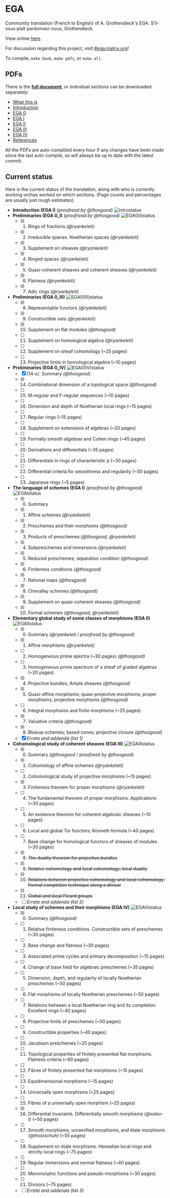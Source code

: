 # EGA

Community translation (French to English) of A. Grothendieck's EGA.
S’il-vous plaît pardonnez-nous, Grothendieck.

View online [here](https://ega.fppf.site/).

For discussion regarding this project, visit [#ega:matrix.org](https://matrix.to/#/#ega:matrix.org)!

To compile, `make book`, `make pdfs`, or `make all`.

## PDFs
There is the [**full document**](https://fppf.site/ega/book-auto.pdf), or individual sections can be downloaded separately:

- [What this is](https://fppf.site/ega/what-auto.pdf)
- [Introduction](https://fppf.site/ega/intro-auto.pdf)
- [EGA 0](https://fppf.site/ega/ega0-auto.pdf)
- [EGA I](https://fppf.site/ega/ega1-auto.pdf)
- [EGA II](https://fppf.site/ega/ega2-auto.pdf)
- [EGA III](https://fppf.site/ega/ega3-auto.pdf)
- [EGA IV](https://fppf.site/ega/ega4-auto.pdf)
- [References](https://fppf.site/ega/ref-auto.pdf)

All the PDFs are auto-compliled every hour if any changes have been made since the last auto-compile, so will always be up to date with the latest commit.

## Current status

Here is the current status of the translation, along with who is currently working on/has worked on which sections. (Page counts and percentages are usually just rough estimates).

- **Introduction (EGA I)** _(proofread by @thosgood)_ ![introstatus](https://img.shields.io/badge/-5%2F5-brightgreen)
- **Preliminaries (EGA 0_I)** _(proofread by @thosgood)_ ![EGA0(I)status](https://img.shields.io/badge/-70%2F70-brightgreen)
    + [x] 1. Rings of fractions _(@ryankeleti)_
    + [x] 2. Irreducible spaces. Noetherian spaces _(@ryankeleti)_
    + [x] 3. Supplement on sheaves _(@ryankeleti)_
    + [x] 4. Ringed spaces _(@ryankeleti)_
    + [x] 5. Quasi-coherent sheaves and coherent sheaves _(@ryankeleti)_
    + [x] 6. Flatness _(@ryankeleti)_
    + [x] 7. Adic rings _(@ryankeleti)_
- **Preliminaries (EGA 0_III)** ![EGA0(III)status](https://img.shields.io/badge/-20%2F75-orange)
    + [x] 8. Representable functors _(@ryankeleti)_
    + [x] 9. Constructible sets _(@ryankeleti)_
    + [x] 10. Supplement on flat modules _(@thosgood)_
    + [ ] 11. Supplement on homological algebra _(@ryankeleti)_
    + [ ] 12. Supplement on sheaf cohomology (~25 pages)
    + [ ] 13. Projective limits in homological algebra (~10 pages)
- **Preliminaries (EGA 0_IV)** ![EGA0(IV)status](https://img.shields.io/badge/-5%2F215-red)
    + [x] (14-ε). Summary _(@thosgood)_
    + [x] 14. Combinatorial dimension of a topological space _(@thosgood)_
    + [ ] 15. M-regular and F-regular sequences (~10 pages)
    + [ ] 16. Dimension and depth of Noetherian local rings (~15 pages)
    + [ ] 17. Regular rings (~15 pages)
    + [ ] 18. Supplement on extensions of algebras (~20 pages)
    + [ ] 19. Formally smooth algebras and Cohen rings (~45 pages)
    + [ ] 20. Derivations and differentials (~35 pages)
    + [ ] 21. Differentials in rings of characteristic p (~30 pages)
    + [ ] 22. Differential criteria for smoothness and regularity (~30 pages)
    + [ ] 23. Japanese rings (~5 pages)
- **The language of schemes (EGA I)** _(proofread by @thosgood)_ ![EGAIstatus](https://img.shields.io/badge/-136%2F136-brightgreen)
    + [x] 0. Summary
    + [x] 1. Affine schemes _(@ryankeleti)_
    + [x] 2. Preschemes and their morphisms _(@thosgood)_
    + [x] 3. Products of preschemes _(@thosgood, @ryankeleti)_
    + [x] 4. Subpreschemes and immersions _(@ryankeleti)_
    + [x] 5. Reduced preschemes; separation condition _(@thosgood)_
    + [x] 6. Finiteness conditions _(@thosgood)_
    + [x] 7. Rational maps _(@thosgood)_
    + [x] 8. Chevalley schemes _(@thosgood)_
    + [x] 9. Supplement on quasi-coherent sheaves _(@thosgood)_
    + [x] 10. Formal schemes _(@thosgood, @ryankeleti)_
- **Elementary global study of some classes of morphisms (EGA II)** ![EGAIIstatus](https://img.shields.io/badge/-130%2F205-yellow)
    + [x] 0. Summary _(@ryankeleti / proofread by @thosgood)_
    + [x] 1. Affine morphisms _(@ryankeleti)_
    + [ ] 2. Homogeneous prime spectra (~30 pages) _(@thosgood)_
    + [ ] 3. Homogeneous prime spectrum of a sheaf of graded algebras (~20 pages)
    + [x] 4. Projective bundles; Ample sheaves _(@thosgood)_
    + [x] 5. Quasi-affine morphisms; quasi-projective morphisms; proper morphisms; projective morphisms _(@thosgood)_
    + [ ] 6. Integral morphisms and finite morphisms (~25 pages)
    + [x] 7. Valuative criteria _(@thosgood)_
    + [x] 8. Blowup schemes; based cones; projective closure _(@thosgood)_
    + [x] _Errata and addenda (list 1)_
- **Cohomological study of coherent sheaves (EGA III)** ![EGAIIIstatus](https://img.shields.io/badge/-20%2F160-red)
    + [x] 0. Summary _(@thosgood / proofread by @thosgood)_
    + [x] 1. Cohomology of affine schemes _(@ryankeleti)_
    + [ ] 2. Cohomological study of projective morphisms (~15 pages)
    + [x] 3. Finiteness theorem for proper morphisms _(@ryankeleti)_
    + [ ] 4. The fundamental theorem of proper morphisms. Applications (~30 pages)
    + [ ] 5. An existence theorem for coherent algebraic sheaves (~10 pages)
    + [ ] 6. Local and global Tor functors; Künneth formula (~40 pages)
    + [ ] 7. Base change for homological functors of sheaves of modules (~30 pages)
    + [x] 8. ~~The duality theorem for projective bundles~~
    + [x] 9. ~~Relative cohomology and local cohomology; local duality~~
    + [x] 10. ~~Relations between projective cohomology and local cohomology. Formal completion technique along a divisor~~
    + [x] 11. ~~Global and local Picard groups~~
    + [ ] _Errata and addenda (list 2)_
- **Local study of schemes and their morphisms (EGA IV)** ![EGAIVstatus](https://img.shields.io/badge/-53%2F825-red)
    + [x] 0. Summary _(@thosgood)_
    + [ ] 1. Relative finiteness conditions. Constructible sets of preschemes (~30 pages)
    + [ ] 2. Base change and flatness (~30 pages)
    + [ ] 3. Associated prime cycles and primary decomposition (~15 pages)
    + [ ] 4. Change of base field for algebraic preschemes (~35 pages)
    + [ ] 5. Dimension, depth, and regularity of locally Noetherian preschemes (~50 pages)
    + [ ] 6. Flat morphisms of locally Noetherian preschemes (~50 pages)
    + [ ] 7. Relations between a local Noetherian ring and its completion. Excellent rings (~40 pages)
    + [ ] 8. Projective limits of preschemes (~50 pages)
    + [ ] 9. Constructible properties (~40 pages)
    + [ ] 10. Jacobson preschemes (~20 pages)
    + [ ] 11. Topological properties of finitely presented flat morphisms. Flatness criteria (~60 pages)
    + [ ] 12. Fibres of finitely presented flat morphisms (~15 pages)
    + [ ] 13. Equidimensional morphisms (~15 pages)
    + [ ] 14. Universally open morphisms (~25 pages)
    + [ ] 15. Fibres of a universally open morphism (~25 pages)
    + [x] 16. Differential invariants. Differentially smooth morphisms _(@solov-t)_ (~50 pages)
    + [ ] 17. Smooth morphisms, unramified morphisms, and étale morphisms _(@tholzschuh)_ (~55 pages)
    + [ ] 18. Supplement on étale morphisms. Henselian local rings and strictly local rings (~75 pages)
    + [ ] 19. Regular immersions and normal flatness (~40 pages)
    + [ ] 20. Meromorphic functions and pseudo-morphisms (~30 pages)
    + [ ] 21. Divisors (~75 pages)
    + [ ] _Errata and addenda (list 3)_
